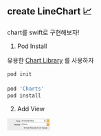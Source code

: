 ## create LineChart 📈

chart를 swift로 구현해보자!   

1. Pod Install

유용한 [Chart Library](https://github.com/danielgindi/Charts) 를 사용하자

```sh
pod init

pod 'Charts'
pod install
```

2. Add View

<img src="./screenshots/linechart2.png" width="100">
